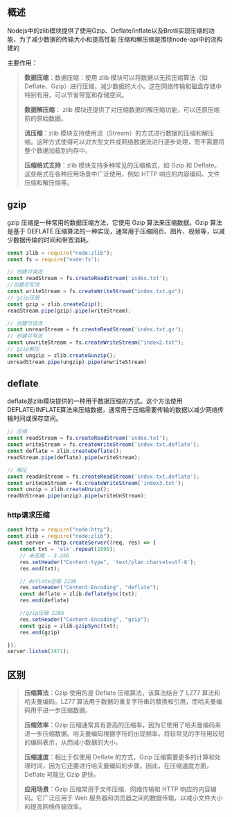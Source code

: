 
## 概述
Nodejs中的zlib模块提供了使用Gzip、Deflate/inflate以及Brotli实现压缩的功能，为了减少数据的传输大小和提高性能
压缩和解压缩是围绕node-api中的流构建的

主要作用：
> **数据压缩**：数据压缩：使用 zlib 模块可以将数据以无损压缩算法（如 Deflate、Gzip）进行压缩，减少数据的大小。这在网络传输和磁盘存储中特别有用，可以节省带宽和存储空间。
> 
> **数据解压缩**： zlib 模块还提供了对压缩数据的解压缩功能，可以还原压缩前的原始数据。
> 
> **流压缩**：zlib 模块支持使用流（Stream）的方式进行数据的压缩和解压缩。这种方式使得可以对大型文件或网络数据流进行逐步处理，而不需要将整个数据加载到内存中。
> 
> **压缩格式支持**：zlib 模块支持多种常见的压缩格式，如 Gzip 和 Deflate。这些格式在各种应用场景中广泛使用，例如 HTTP 响应的内容编码、文件压缩和解压缩等。
## gzip
gzip 压缩是一种常用的数据压缩方法，它使用 Gzip 算法来压缩数据。Gzip 算法是基于 DEFLATE 压缩算法的一种实现，通常用于压缩网页、图片、视频等，以减少数据传输的时间和带宽消耗。
```javascript
const zlib = require("node:zlib");
const fs = require("node:fs");

// 创建可读流
const readStream = fs.createReadStream('index.txt');
//创建可写流
const writeStream = fs.createWriteStream("index.txt.gz");
// gzip压缩
const gzip = zlib.createGzip();
readStream.pipe(gzip).pipe(writeStream);

// 创建可读流
const unreanStream = fs.createReadStream('index.txt.gz');
// 创建可写流
const unwriteStream = fs.createWriteStream("index2.txt");
// gzip解压
const ungzip = zlib.createGunzip();
unreadStream.pipe(ungzip).pipe(unwriteStream)

```
## deflate
deflate是zlib模块提供的一种用于数据压缩的方式。这个方法使用DEFLATE/INFLATE算法来压缩数据，通常用于压缩需要传输的数据以减少网络传输时间或保存空间。
```javascript
// 压缩
const readStream = fs.createReadStream('index.txt');
const writeStream = fs.createWriteStream('index.txt.deflate');
const deflate = zlib.createDeflate();
readStream.pipe(deflate).pipe(writeStream);

// 解压
const readUnStream = fs.createReadStream('index.txt.deflate');
const writeUnStream = fs.createWriteStream('index3.txt');
const unzip = zlib.createUnzip();
readUnStream.pipe(unzip).pipe(writeUnStream);
```
### http请求压缩
```javascript
const http = require("node:http");
const zlib = require("node:zlib");
const server = http.createServer((req, res) => {
    const txt = 'elk'.repeat(1000);
    // 未压缩 - 3.2kb
    res.setHeader("Content-type", 'text/plan:charset=utf-8');
    res.end(txt);

    // deflate压缩 219b
    res.setHeader("Content-Encoding", "deflate");
    const deflate = zlib.deflateSync(txt);
    res.end(deflate)

    //gzip压缩 228b
    res.setHeader("Content-Encoding", "gzip");
    const gzip = zlib.gzipSync(txt);
    res.end(gzip)

});
server.listen(3471);
```
## 区别
> **压缩算法**：Gzip 使用的是 Deflate 压缩算法，该算法结合了 LZ77 算法和哈夫曼编码。LZ77 算法用于数据的重复字符串的替换和引用，而哈夫曼编码用于进一步压缩数据。
>
> **压缩效率**：Gzip 压缩通常具有更高的压缩率，因为它使用了哈夫曼编码来进一步压缩数据。哈夫曼编码根据字符的出现频率，将较常见的字符用较短的编码表示，从而减小数据的大小。
>
> **压缩速度**：相比于仅使用 Deflate 的方式，Gzip 压缩需要更多的计算和处理时间，因为它还要进行哈夫曼编码的步骤。因此，在压缩速度方面，Deflate 可能比 Gzip 更快。
> 
> **应用场景**：Gzip 压缩常用于文件压缩、网络传输和 HTTP 响应的内容编码。它广泛应用于 Web 服务器和浏览器之间的数据传输，以减小文件大小和提高网络传输效率。
